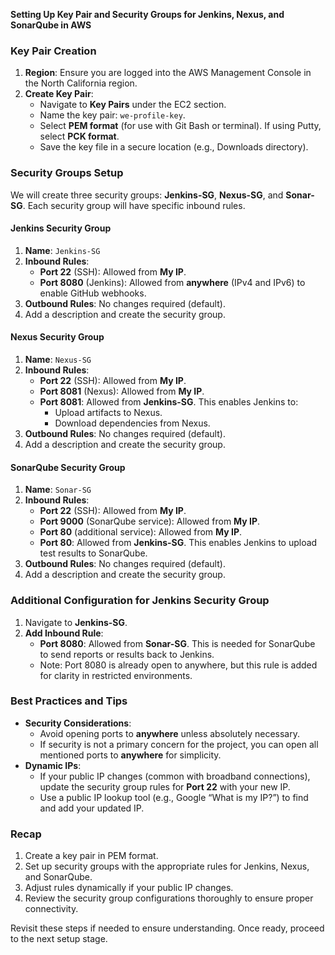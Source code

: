 **Setting Up Key Pair and Security Groups for Jenkins, Nexus, and SonarQube in AWS**

### Key Pair Creation
1. **Region**: Ensure you are logged into the AWS Management Console in the North California region.
2. **Create Key Pair**:
   - Navigate to **Key Pairs** under the EC2 section.
   - Name the key pair: `we-profile-key`.
   - Select **PEM format** (for use with Git Bash or terminal). If using Putty, select **PCK format**.
   - Save the key file in a secure location (e.g., Downloads directory).

### Security Groups Setup
We will create three security groups: **Jenkins-SG**, **Nexus-SG**, and **Sonar-SG**. Each security group will have specific inbound rules.

#### **Jenkins Security Group**
1. **Name**: `Jenkins-SG`
2. **Inbound Rules**:
   - **Port 22** (SSH): Allowed from **My IP**.
   - **Port 8080** (Jenkins): Allowed from **anywhere** (IPv4 and IPv6) to enable GitHub webhooks.
3. **Outbound Rules**: No changes required (default).
4. Add a description and create the security group.

#### **Nexus Security Group**
1. **Name**: `Nexus-SG`
2. **Inbound Rules**:
   - **Port 22** (SSH): Allowed from **My IP**.
   - **Port 8081** (Nexus): Allowed from **My IP**.
   - **Port 8081**: Allowed from **Jenkins-SG**. This enables Jenkins to:
     - Upload artifacts to Nexus.
     - Download dependencies from Nexus.
3. **Outbound Rules**: No changes required (default).
4. Add a description and create the security group.

#### **SonarQube Security Group**
1. **Name**: `Sonar-SG`
2. **Inbound Rules**:
   - **Port 22** (SSH): Allowed from **My IP**.
   - **Port 9000** (SonarQube service): Allowed from **My IP**.
   - **Port 80** (additional service): Allowed from **My IP**.
   - **Port 80**: Allowed from **Jenkins-SG**. This enables Jenkins to upload test results to SonarQube.
3. **Outbound Rules**: No changes required (default).
4. Add a description and create the security group.

### Additional Configuration for Jenkins Security Group
1. Navigate to **Jenkins-SG**.
2. **Add Inbound Rule**:
   - **Port 8080**: Allowed from **Sonar-SG**. This is needed for SonarQube to send reports or results back to Jenkins.
   - Note: Port 8080 is already open to anywhere, but this rule is added for clarity in restricted environments.

### Best Practices and Tips
- **Security Considerations**:
  - Avoid opening ports to **anywhere** unless absolutely necessary.
  - If security is not a primary concern for the project, you can open all mentioned ports to **anywhere** for simplicity.
- **Dynamic IPs**:
  - If your public IP changes (common with broadband connections), update the security group rules for **Port 22** with your new IP.
  - Use a public IP lookup tool (e.g., Google “What is my IP?”) to find and add your updated IP.

### Recap
1. Create a key pair in PEM format.
2. Set up security groups with the appropriate rules for Jenkins, Nexus, and SonarQube.
3. Adjust rules dynamically if your public IP changes.
4. Review the security group configurations thoroughly to ensure proper connectivity.

Revisit these steps if needed to ensure understanding. Once ready, proceed to the next setup stage.
